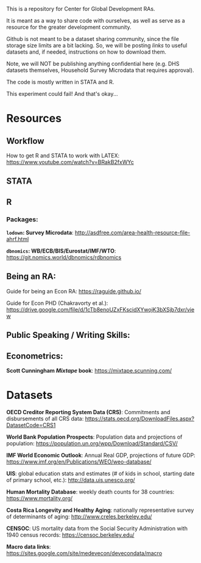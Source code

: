 This is a repository for Center for Global Development RAs.

It is meant as a way to share code with ourselves, as well as serve as a resource for the greater development community. 

Github is not meant to be a dataset sharing community, since the file storage size limits are a bit lacking. 
So, we will be posting *links* to useful datasets and, if needed, instructions on how to download them.

Note, we will NOT be publishing anything confidential here (e.g. DHS datasets themselves, Household Survey Microdata that requires approval).

The code is mostly written in STATA and R. 

This experiment could fail! And that's okay...

# Resources

## Workflow

How to get R and STATA to work with LATEX: https://www.youtube.com/watch?v=BRakB2fxWYc

## STATA

## R

### Packages:

**```lodown```: Survey Microdata**: http://asdfree.com/area-health-resource-file-ahrf.html

**```dbnomics```: WB/ECB/BIS/Eurostat/IMF/WTO**: https://git.nomics.world/dbnomics/rdbnomics

## Being an RA:

Guide for being an Econ RA: https://raguide.github.io/

Guide for Econ PHD (Chakravorty et al.): https://drive.google.com/file/d/1cTb8enoUZxFKscidXYwojK3bXSjb7dxr/view

## Public Speaking / Writing Skills:

## Econometrics:

**Scott Cunningham _Mixtape_ book**: https://mixtape.scunning.com/


# Datasets

**OECD Creditor Reporting System Data (CRS)**: Commitments and disbursements of all CRS data: https://stats.oecd.org/DownloadFiles.aspx?DatasetCode=CRS1

**World Bank Population Prospects**: Population data and projections of population: https://population.un.org/wpp/Download/Standard/CSV/

**IMF World Economic Outlook**: Annual Real GDP, projections of future GDP: https://www.imf.org/en/Publications/WEO/weo-database/

**UIS**: global education stats and estimates (# of kids in school, starting date of primary school, etc.): http://data.uis.unesco.org/

**Human Mortality Database**: weekly death counts for 38 countries: https://www.mortality.org/

**Costa Rica Longevity and Healthy Aging**: nationally representative survey of determinants of aging: http://www.creles.berkeley.edu/

**CENSOC**: US mortality data from the Social Security Administration with 1940 census records: https://censoc.berkeley.edu/

**Macro data links**: https://sites.google.com/site/medevecon/devecondata/macro

